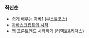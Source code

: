 ### 최신순
- [쉽게 배우는 자바1 (부스트코스)](https://github.com/hdbowstring/Study-Notes/tree/main/%EC%89%BD%EA%B2%8C%20%EB%B0%B0%EC%9A%B0%EB%8A%94%20%EC%9E%90%EB%B0%941/java1)
- [자바스크립트의 시작](https://github.com/hdbowstring/Study-Notes/tree/main/%EC%9E%90%EB%B0%94%EC%8A%A4%ED%81%AC%EB%A6%BD%ED%8A%B8%EC%9D%98%20%EC%8B%9C%EC%9E%91)
- [웹 프론트엔드 시작하기 (리액트&리덕스)](https://github.com/hdbowstring/Study-Notes/tree/main/%EC%9B%B9%20%ED%94%84%EB%A1%A0%ED%8A%B8%EC%97%94%EB%93%9C%20%EC%8B%9C%EC%9E%91%ED%95%98%EA%B8%B0%20(%EB%A6%AC%EC%95%A1%ED%8A%B8%2C%EB%A6%AC%EB%8D%95%EC%8A%A4))
